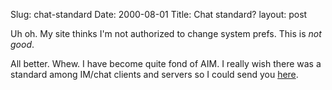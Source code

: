 Slug: chat-standard
Date: 2000-08-01
Title: Chat standard?
layout: post

Uh oh. My site thinks I&#39;m not authorized to change system prefs. This is <i>not good</i>.

All better. Whew.
I have become quite fond of AIM. I really wish there was a standard among IM/chat clients and servers so I could send you <a href="chat:monkinetic">here</a>.
